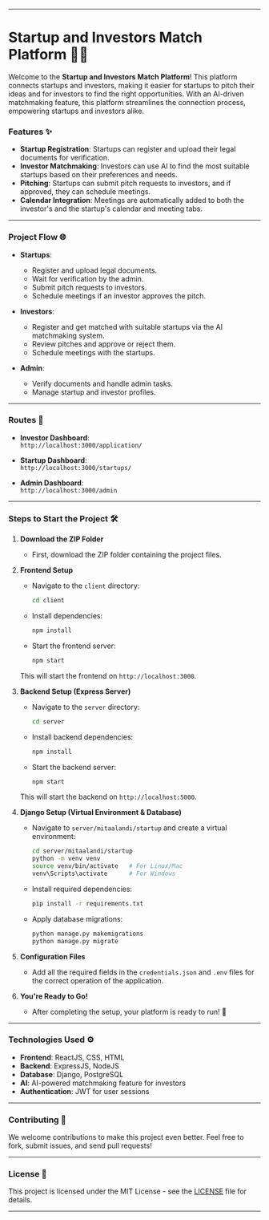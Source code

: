 

---

# Startup and Investors Match Platform 🚀💼

Welcome to the **Startup and Investors Match Platform**! This platform connects startups and investors, making it easier for startups to pitch their ideas and for investors to find the right opportunities. With an AI-driven matchmaking feature, this platform streamlines the connection process, empowering startups and investors alike.

### Features ✨
- **Startup Registration**: Startups can register and upload their legal documents for verification.
- **Investor Matchmaking**: Investors can use AI to find the most suitable startups based on their preferences and needs.
- **Pitching**: Startups can submit pitch requests to investors, and if approved, they can schedule meetings.
- **Calendar Integration**: Meetings are automatically added to both the investor's and the startup's calendar and meeting tabs.
  
---

### Project Flow 🌐
- **Startups**:
  - Register and upload legal documents.
  - Wait for verification by the admin.
  - Submit pitch requests to investors.
  - Schedule meetings if an investor approves the pitch.

- **Investors**:
  - Register and get matched with suitable startups via the AI matchmaking system.
  - Review pitches and approve or reject them.
  - Schedule meetings with the startups.

- **Admin**:
  - Verify documents and handle admin tasks.
  - Manage startup and investor profiles.

---

### Routes 🚪

- **Investor Dashboard**:  
  `http://localhost:3000/application/`

- **Startup Dashboard**:  
  `http://localhost:3000/startups/`

- **Admin Dashboard**:  
  `http://localhost:3000/admin`

---

### Steps to Start the Project 🛠️

1. **Download the ZIP Folder**
   - First, download the ZIP folder containing the project files.

2. **Frontend Setup**
   - Navigate to the `client` directory:
     ```bash
     cd client
     ```
   - Install dependencies:
     ```bash
     npm install
     ```
   - Start the frontend server:
     ```bash
     npm start
     ```

   This will start the frontend on `http://localhost:3000`.

3. **Backend Setup (Express Server)**
   - Navigate to the `server` directory:
     ```bash
     cd server
     ```
   - Install backend dependencies:
     ```bash
     npm install
     ```
   - Start the backend server:
     ```bash
     npm start
     ```

   This will start the backend on `http://localhost:5000`.

4. **Django Setup (Virtual Environment & Database)**
   - Navigate to `server/mitaalandi/startup` and create a virtual environment:
     ```bash
     cd server/mitaalandi/startup
     python -m venv venv
     source venv/bin/activate   # For Linux/Mac
     venv\Scripts\activate      # For Windows
     ```
   - Install required dependencies:
     ```bash
     pip install -r requirements.txt
     ```
   - Apply database migrations:
     ```bash
     python manage.py makemigrations
     python manage.py migrate
     ```

5. **Configuration Files**
   - Add all the required fields in the `credentials.json` and `.env` files for the correct operation of the application.

6. **You're Ready to Go!**
   - After completing the setup, your platform is ready to run! 🎉

---

### Technologies Used ⚙️
- **Frontend**: ReactJS, CSS, HTML
- **Backend**: ExpressJS, NodeJS
- **Database**: Django, PostgreSQL
- **AI**: AI-powered matchmaking feature for investors
- **Authentication**: JWT for user sessions

---

### Contributing 🤝
We welcome contributions to make this project even better. Feel free to fork, submit issues, and send pull requests!

---

### License 📄
This project is licensed under the MIT License - see the [LICENSE](LICENSE) file for details.

---

